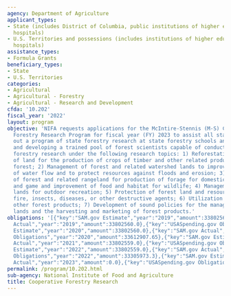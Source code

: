 ```yaml
---
agency: Department of Agriculture
applicant_types:
- State (includes District of Columbia, public institutions of higher education and
  hospitals)
- U.S. Territories and possessions (includes institutions of higher education and
  hospitals)
assistance_types:
- Formula Grants
beneficiary_types:
- State
- U.S. Territories
categories:
- Agricultural
- Agricultural - Forestry
- Agricultural - Research and Development
cfda: '10.202'
fiscal_year: '2022'
layout: program
objective: 'NIFA requests applications for the McIntire-Stennis (M-S) Cooperative
  Forestry Research Program for fiscal year (FY) 2023 to assist all states in carrying
  out a program of state forestry research at state forestry schools and colleges
  and developing a trained pool of forest scientists capable of conducting needed
  forestry research under the following research topics: 1) Reforestation and management
  of land for the production of crops of timber and other related products of the
  forest; 2) Management of forest and related watershed lands to improve conditions
  of water flow and to protect resources against floods and erosion; 3) Management
  of forest and related rangeland for production of forage for domestic livestock
  and game and improvement of food and habitat for wildlife; 4) Management of forest
  lands for outdoor recreation; 5) Protection of forest land and resources against
  fire, insects, diseases, or other destructive agents; 6) Utilization of wood and
  other forest products; 7) Development of sound policies for the management of forest
  lands and the harvesting and marketing of forest products.'
obligations: '[{"key":"SAM.gov Estimate","year":"2019","amount":33802560.0},{"key":"SAM.gov
  Actual","year":"2019","amount":33802560.0},{"key":"USASpending.gov Obligations","year":"2019","amount":33689221.68},{"key":"SAM.gov
  Estimate","year":"2020","amount":33802560.0},{"key":"SAM.gov Actual","year":"2020","amount":33802560.0},{"key":"USASpending.gov
  Obligations","year":"2020","amount":33612907.65},{"key":"SAM.gov Estimate","year":"2021","amount":33802559.0},{"key":"SAM.gov
  Actual","year":"2021","amount":33802559.0},{"key":"USASpending.gov Obligations","year":"2021","amount":33761698.38},{"key":"SAM.gov
  Estimate","year":"2022","amount":33802559.0},{"key":"SAM.gov Actual","year":"2022","amount":33802559.0},{"key":"USASpending.gov
  Obligations","year":"2022","amount":33305973.3},{"key":"SAM.gov Estimate","year":"2023","amount":69400680.0},{"key":"SAM.gov
  Actual","year":"2023","amount":0.0},{"key":"USASpending.gov Obligations","year":"2023","amount":35461775.29}]'
permalink: /program/10.202.html
sub-agency: National Institute of Food and Agriculture
title: Cooperative Forestry Research
---
```

